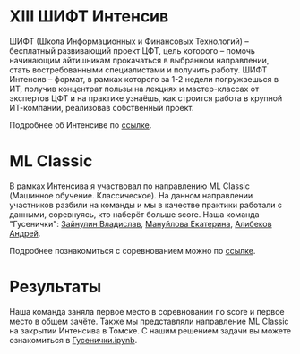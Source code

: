 # XIII ШИФТ Интенсив
ШИФТ (Школа Информационных и Финансовых Технологий) – бесплатный развивающий проект ЦФТ, цель которого – помочь начинающим айтишникам прокачаться в выбранном направлении, стать востребованными специалистами и получить работу.
ШИФТ Интенсив – формат, в рамках которого за 1-2 недели погружаешься в ИТ, получив концентрат пользы на лекциях и мастер-классах от экспертов ЦФТ и на практике узнаёшь, как строится работа в крупной ИТ-компании, реализовав собственный проект.

Подробнее об Интенсиве по [ссылке](https://team.cft.ru/events/226).

# ML Classic
В рамках Интенсива я участвовал по направлению ML Classic (Машинное обучение. Классическое). На данном направлении участников разбили на команды и мы в качестве практики работали с данными, соревнуясь, кто наберёт больше score.
Наша команда "Гусенички": [Зайнулин Владислав](https://github.com/kitten-owner), [Мануйлова Екатерина](https://github.com/katusham09), [Алибеков Андрей](https://github.com/alibekovand).

Подробнее познакомиться с соревнованием можно по [ссылке](https://codalab.lisn.upsaclay.fr/competitions/17337#learn_the_details-overview.).

# Результаты
Наша команда заняла первое место в соревновании по score и первое место в общем зачёте. Также мы представляли направление ML Classic на закрытии Интенсива в Томске. С нашим решением задачи вы можете ознакомиться в [Гусенички.ipynb](Гусенички.ipynb).
